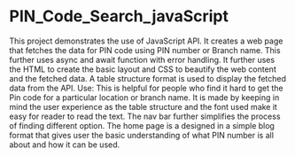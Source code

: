 # PIN_Code_Search_javaScript
This project demonstrates the use of JavaScript API. It creates a web page that fetches the data for PIN code using PIN number or Branch name. This further uses async and await function with error handling. 
It further uses the HTML to create the basic layout and CSS to beautify the web content and the fetched data. A table structure format is used to display the fetched data from the API. 
Use:
This is helpful for people who find it hard to get the Pin code for a particular location or branch name.
It is made by keeping in mind the user experience as the table structure and the font used make it easy for reader to read the text. The nav bar further simplifies the process of finding different option. The home page is a designed in a simple blog format that gives user the basic understanding of what PIN number is all about and how it can be used. 
